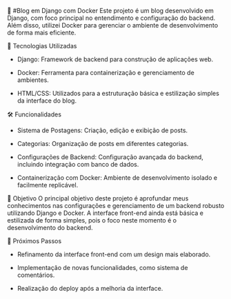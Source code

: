 📝 #Blog em Django com Docker
Este projeto é um blog desenvolvido em Django, com foco principal no entendimento e configuração do backend. Além disso, utilizei Docker para gerenciar o ambiente de desenvolvimento de forma mais eficiente.

🔧 Tecnologias Utilizadas
- Django: Framework de backend para construção de aplicações web.

- Docker: Ferramenta para containerização e gerenciamento de ambientes.

- HTML/CSS: Utilizados para a estruturação básica e estilização simples da interface do blog.

🛠 Funcionalidades
- Sistema de Postagens: Criação, edição e exibição de posts.

- Categorias: Organização de posts em diferentes categorias.

- Configurações de Backend: Configuração avançada do backend, incluindo integração com banco de dados.

- Containerização com Docker: Ambiente de desenvolvimento isolado e facilmente replicável.

🎯 Objetivo
O principal objetivo deste projeto é aprofundar meus conhecimentos nas configurações e gerenciamento de um backend robusto utilizando Django e Docker. A interface front-end ainda está básica e estilizada de forma simples, pois o foco neste momento é o desenvolvimento do backend.

🚀 Próximos Passos
- Refinamento da interface front-end com um design mais elaborado.

- Implementação de novas funcionalidades, como sistema de comentários.

- Realização do deploy após a melhoria da interface.
